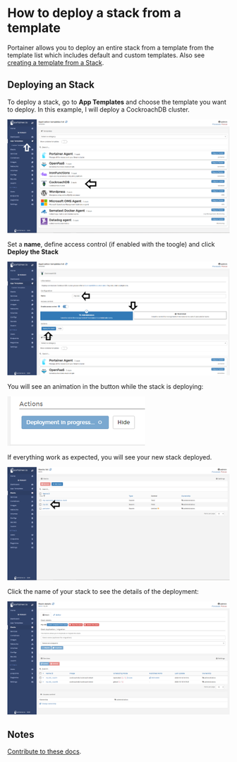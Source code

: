 # How to deploy a stack from a template

Portainer allows you to deploy an entire stack from a template from the template list which includes default and custom templates. Also see [creating a template from a Stack](/v2.0/stacks/template).

## Deploying an Stack

To deploy a stack, go to <b>App Templates</b> and choose the template you want to deploy. In this example, I will deploy a CockroachDB cluster.

![templates](assets/stack-1.png)

Set a <b>name</b>, define access control (if enabled with the toogle) and click <b>Deploy the Stack</b>

![templates](assets/stack-2.png)

You will see an animation in the button while the stack is deploying:

![templates](assets/stack-3.png)

If everything work as expected, you will see your new stack deployed. 

![templates](assets/stack-4.png)

Click the name of your stack to see the details of the deployment:

![templates](assets/stack-5.png)

## Notes

[Contribute to these docs](https://github.com/portainer/portainer-docs/blob/master/contributing.md).
